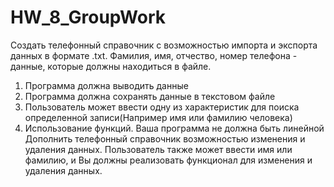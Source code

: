# HW_8_GroupWork
Создать телефонный справочник с
возможностью импорта и экспорта данных в
формате .txt. Фамилия, имя, отчество, номер
телефона - данные, которые должны находиться
в файле.
1. Программа должна выводить данные
2. Программа должна сохранять данные в
текстовом файле
3. Пользователь может ввести одну из
характеристик для поиска определенной
записи(Например имя или фамилию
человека)
4. Использование функций. Ваша программа
не должна быть линейной
Дополнить телефонный справочник возможностью изменения и удаления данных.
Пользователь также может ввести имя или фамилию, и Вы должны реализовать функционал
для изменения и удаления данных.

